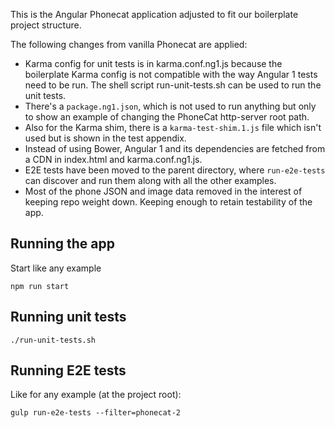 This is the Angular Phonecat application adjusted to fit our boilerplate project
structure.

The following changes from vanilla Phonecat are applied:

* Karma config for unit tests is in karma.conf.ng1.js because the boilerplate
  Karma config is not compatible with the way Angular 1 tests need to be run.
  The shell script run-unit-tests.sh can be used to run the unit tests.
* There's a `package.ng1.json`, which is not used to run anything but only to
  show an example of changing the PhoneCat http-server root path.
* Also for the Karma shim, there is a `karma-test-shim.1.js` file which isn't
  used but is shown in the test appendix.
* Instead of using Bower, Angular 1 and its dependencies are fetched from a CDN
  in index.html and karma.conf.ng1.js.
* E2E tests have been moved to the parent directory, where `run-e2e-tests` can
  discover and run them along with all the other examples.
* Most of the phone JSON and image data removed in the interest of keeping
  repo weight down. Keeping enough to retain testability of the app.

## Running the app

Start like any example

    npm run start

## Running unit tests

    ./run-unit-tests.sh

## Running E2E tests

Like for any example (at the project root):

    gulp run-e2e-tests --filter=phonecat-2
